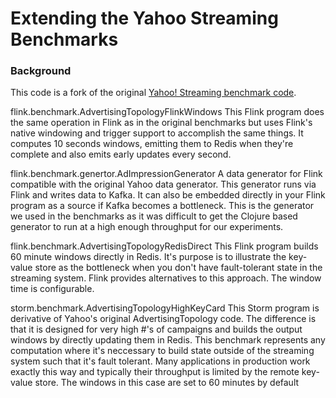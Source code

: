 
# Extending the Yahoo Streaming Benchmarks 


### Background
This code is a fork of the original [Yahoo! Streaming benchmark code](https://github.com/yahoo/streaming-benchmarks).




flink.benchmark.AdvertisingTopologyFlinkWindows
This Flink program does the same operation in Flink as in the original benchmarks but uses Flink's native windowing and trigger support to accomplish the same things. It computes 10 seconds windows, emitting them to Redis when they're complete and also emits early updates every second.

flink.benchmark.genertor.AdImpressionGenerator
A data generator for Flink compatible with the original Yahoo data generator. This generator runs via Flink and writes data to Kafka. It can also be embedded directly in your Flink program as a source if Kafka becomes a bottleneck. This is the generator we used in the benchmarks as it was difficult to get the Clojure based generator to run at a high enough throughput for our experiments.

flink.benchmark.AdvertisingTopologyRedisDirect
This Flink program builds 60 minute windows directly in Redis. It's purpose is to illustrate the key-value store as the bottleneck when you don't have fault-tolerant state in the streaming system. Flink provides alternatives to this approach. The window time is configurable.

storm.benchmark.AdvertisingTopologyHighKeyCard
This Storm program is derivative of Yahoo's original AdvertisingTopology code. The difference is that it is designed for very high #'s of campaigns and builds the output windows by directly updating them in Redis. This benchmark represents any computation where it's neccessary to build state outside of the streaming system such that it's fault tolerant. Many applications in production work exactly this way and typically their throughput is limited by the remote key-value store. The windows in this case are set to 60 minutes by default



